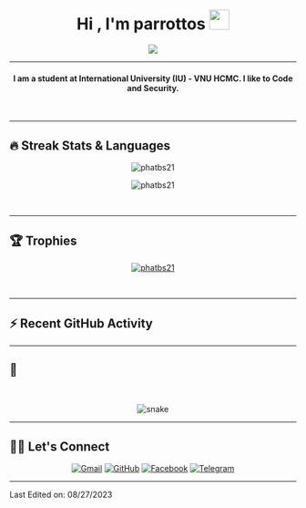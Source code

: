 <h1 align="center">Hi , I'm parrottos <img src="https://media.giphy.com/media/hvRJCLFzcasrR4ia7z/giphy.gif" width="35"></h1>
<p align="center">
  <a href="https://github.com/phatbs21"><img src="https://readme-typing-svg.herokuapp.com?font=Fira+Code&pause=1000&width=435&lines=Reverse+engineering+%7C+Coding"></a>
</p>
<hr/>
<!-- I am a student at International University (IU) - VNU HCMC. I like to Code, Design, Innovate and Experiment. -->

<h4 align="center">
I am a student at International University (IU) - VNU HCMC. I like to Code and Security.
</h4>
<br>
<!--<div align="center">
  <a href="https://open.spotify.com/user/6s6pbtefezpookh8gwnkko15v">
    <img src="https://readme-spotify-tingz.vercel.app/api/now-playing">
  </a>
</div> -->
<hr/> 

## 🔥 Streak Stats & Languages
<p align="center"><img src="https://github-readme-streak-stats.herokuapp.com/?user=phatbs21&theme=algolia" alt="phatbs21" /></p>
<p align="center"><img src="https://github-readme-stats.vercel.app/api/top-langs/?username=phatbs21&theme=algolia&layout=compact" alt="phatbs21" /></p>

<br>
<hr/>

## 🏆 Trophies
<p align="center"> <a href="https://github.com/phatbs21"><img
      src="https://github-profile-trophy.vercel.app/?username=phatbs21&row=1&column=3&theme=algolia" alt="phatbs21" /></a>  </p>

<!-- algolia -->
<br>
<hr/>

## ⚡ Recent GitHub Activity

<hr/>

## 🐍
  <br>
  <p align="center">
  <img src="https://raw.githubusercontent.com/phatbs21/phatbs21/output/github-contribution-grid-snake.svg" alt="snake"></center>
</p>

<hr/>

## 🙋‍♀️ Let's Connect
<p align="center">
  <!-- <a href=""><img src="https://img.icons8.com/bubbles/50/000000/web.png" alt="Website"/></a> -->
	<a href="mailto:lenguyentanphat@gmail.com"><img src="https://img.icons8.com/bubbles/50/000000/gmail.png" title='Gmail' alt="Gmail"/></a>
	<a href="https://github.com/phatbs21"><img src="https://img.icons8.com/bubbles/50/000000/github.png" title='GitHub' alt="GitHub"/></a>
	<a href="https://www.facebook.com/profile.php?id=100093707221234"><img src="https://img.icons8.com/bubbles/50/000000/facebook.png" title='Facebook' alt="Facebook"/></a>
	<a href="https://t.me/phatbs21"><img src="https://img.icons8.com/nolan/50/telegram-app.png" title='Telegram' alt="Telegram"/></a>
	
</p>

----

Last Edited on: 08/27/2023
